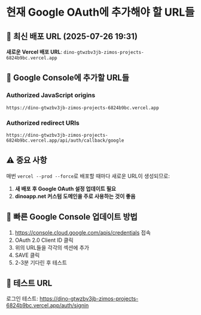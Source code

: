 # 현재 Google OAuth에 추가해야 할 URL들

## 🔗 최신 배포 URL (2025-07-26 19:31)

**새로운 Vercel 배포 URL**: `dino-gtwzbv3jb-zimos-projects-6824b9bc.vercel.app`

## 📝 Google Console에 추가할 URL들

### Authorized JavaScript origins
```
https://dino-gtwzbv3jb-zimos-projects-6824b9bc.vercel.app
```

### Authorized redirect URIs  
```
https://dino-gtwzbv3jb-zimos-projects-6824b9bc.vercel.app/api/auth/callback/google
```

## ⚠️ 중요 사항

매번 `vercel --prod --force`로 배포할 때마다 새로운 URL이 생성되므로:

1. **새 배포 후 Google OAuth 설정 업데이트 필요**
2. **dinoapp.net 커스텀 도메인을 주로 사용하는 것이 좋음**

## 🔧 빠른 Google Console 업데이트 방법

1. https://console.cloud.google.com/apis/credentials 접속
2. OAuth 2.0 Client ID 클릭
3. 위의 URL들을 각각의 섹션에 추가
4. SAVE 클릭
5. 2-3분 기다린 후 테스트

## 🧪 테스트 URL
로그인 테스트: https://dino-gtwzbv3jb-zimos-projects-6824b9bc.vercel.app/auth/signin